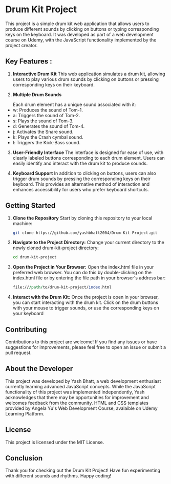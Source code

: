 # Drum Kit Project
This project is a simple drum kit web application that allows users to produce different sounds by clicking on buttons or typing corresponding keys on the keyboard. It was developed as part of a web development course on Udemy, with the JavaScript functionality implemented by the project creator.

<h2>Key Features : </h2>

1. **Interactive Drum Kit**
This web application simulates a drum kit, allowing users to play various drum sounds by clicking on buttons or pressing corresponding keys on their keyboard.

2. **Multiple Drum Sounds**
<ul>Each drum element has a unique sound associated with it:
<li>w: Produces the sound of Tom-1.</li>
<li>a: Triggers the sound of Tom-2.</li>
<li>s: Plays the sound of Tom-3.</li>
<li>d: Generates the sound of Tom-4.</li>
<li>j: Activates the Snare sound.</li>
<li>k: Plays the Crash cymbal sound.</li>
<li>l: Triggers the Kick-Bass sound.</li>
</ul>

3. **User-Friendly Interface**
The interface is designed for ease of use, with clearly labeled buttons corresponding to each drum element. Users can easily identify and interact with the drum kit to produce sounds.

4. **Keyboard Support**
In addition to clicking on buttons, users can also trigger drum sounds by pressing the corresponding keys on their keyboard. This provides an alternative method of interaction and enhances accessibility for users who prefer keyboard shortcuts.

<h2>Getting Started</h2>

1. **Clone the Repository**
   Start by cloning this repository to your local machine:
   ```bash
   git clone https://github.com/yashbhatt2004/Drum-Kit-Project.git
   ```

2. **Navigate to the Project Directory:**
   Change your current directory to the newly cloned drum-kit-project directory:

   ```bash
   cd drum-kit-project
   ```

3. **Open the Project in Your Browser:**
   Open the index.html file in your preferred web browser. You can do this by double-clicking on the index.html file or by entering the file path in your browser's address bar:

   ```perl
   file:///path/to/drum-kit-project/index.html
   ```
   
5. **Interact with the Drum Kit:**
   Once the project is open in your browser, you can start interacting with the drum kit. Click on the drum buttons with your mouse to trigger sounds, or use the corresponding keys on your keyboard
   
<h2>Contributing</h2>
Contributions to this project are welcome! If you find any issues or have suggestions for improvements, please feel free to open an issue or submit a pull request.

<h2>About the Developer</h2>
This project was developed by Yash Bhatt, a web development enthusiast currently learning advanced JavaScript concepts. While the JavaScript functionality of this project was implemented independently, Yash acknowledges that there may be opportunities for improvement and welcomes feedback from the community.
HTML and CSS templates provided by Angela Yu's Web Development Course, avalaible on Udemy Learning Platform.

<h2>License</h2>
This project is licensed under the MIT License.

<h2>Conclusion</h2>
Thank you for checking out the Drum Kit Project! Have fun experimenting with different sounds and rhythms. Happy coding!
